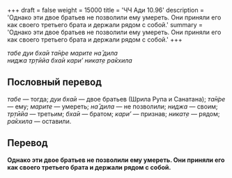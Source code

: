 +++
draft = false
weight = 15000
title = 'ЧЧ Ади 10.96'
description = 'Однако эти двое братьев не позволили ему умереть. Они приняли его как своего третьего брата и держали рядом с собой.'
summary = 'Однако эти двое братьев не позволили ему умереть. Они приняли его как своего третьего брата и держали рядом с собой.'
+++

_табе дуи бха̄и та̄н̇ре марите на̄ дила  
ниджа тр̣тӣйа бха̄и кари’ никат̣е ра̄кхила_

## Пословный перевод

_табе_ — тогда; _дуи_ _бха̄и_ — двое братьев (Шрила Рупа и Санатана); _та̄н̇ре_ — ему; _марите_ — умереть; _на̄_ _дила_ — не позволили; _ниджа_ — своим; _тр̣тӣйа_ — третьим; _бха̄и_ — братом; _кари’_ — признав; _никат̣е_ — рядом; _ра̄кхила_ — оставили.

## Перевод

**Однако эти двое братьев не позволили ему умереть. Они приняли его как своего третьего брата и держали рядом с собой.**
